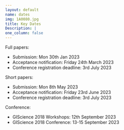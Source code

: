```yaml
---
layout: default
name: dates
img: 1A0080.jpg
title: Key Dates
Description: |
one_column: false
---
```


Full papers:

 - Submission: Mon 30th Jan 2023 
 - Acceptance notification: Friday 24th March 2023
 - Conference registration deadline: 3rd July 2023

Short papers:

 - Submission: Mon 8th May 2023
 - Acceptance notification: Friday 23rd June 2023
 - Conference registration deadline: 3rd July 2023
 
 
Conference:

 - GIScience 2018 Workshops: 12th September 2023
 - GIScience 2018 Conference: 13-15 September 2023
 

